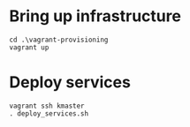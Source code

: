 # Bring up infrastructure
```
cd .\vagrant-provisioning
vagrant up
```

# Deploy services
```
vagrant ssh kmaster
. deploy_services.sh
```
